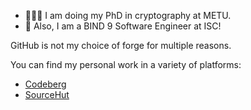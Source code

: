 - 🧙🏻‍♀️ I am doing my PhD in cryptography at METU.
- 🔮 Also, I am a BIND 9 Software Engineer at ISC!

GitHub is not my choice of forge for multiple reasons.

You can find my personal work in a variety of platforms:

- [Codeberg](https://codeberg.org/jaiden/)
- [SourceHut](https://sr.ht/~jaiden/)
